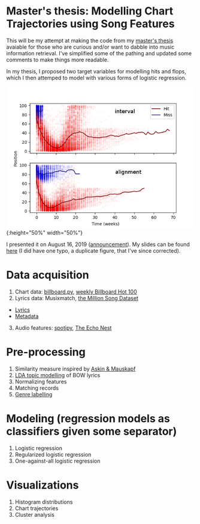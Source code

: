 # Master's thesis: Modelling Chart Trajectories using Song Features
This will be my attempt at making the code from my [master's thesis](https://uwspace.uwaterloo.ca/handle/10012/14937) avaiable for those who are curious and/or want to dabble into music information retrieval. I've simplified some of the pathing and updated some comments to make things more readable. 

In my thesis, I proposed two target variables for modelling hits and flops, which I then attemped to model with various forms of logistic regression.

![comparison](comparing_binary.png){:height="50%" width="50%"}

I presented it on August 16, 2019 ([announcement](https://uwaterloo.ca/artificial-intelligence-group/events/masters-thesis-presentation-modelling-chart-trajectories)). My slides can be found [here](http://www.jperrie.com/thesis_presentation_08_16_19.pdf) (I did have one typo, a duplicate figure, that I've since corrected). 

# Data acquisition
1. Chart data: [billboard.py](https://github.com/guoguo12/billboard-charts), [weekly Billboard Hot 100](https://www.billboard.com/charts/hot-100/1958-08-04)
2. Lyrics data: Musixmatch, [the Million Song Dataset](http://millionsongdataset.com/)
  * [Lyrics](http://millionsongdataset.com/sites/default/files/AdditionalFiles/mxm_dataset.db)
  * [Metadata](http://millionsongdataset.com/sites/default/files/AdditionalFiles/track_metadata.db)
3. Audio features: [spotipy](https://spotipy.readthedocs.io/en/latest/), [The Echo Nest](https://developer.spotify.com/documentation/web-api/reference/tracks/get-audio-features/)

# Pre-processing
1. Similarity measure inspired by [Askin & Mauskapf](https://journals.sagepub.com/doi/abs/10.1177/0003122417728662)
2. [LDA topic modelling](http://mallet.cs.umass.edu) of BOW lyrics
3. Normalizing features
4. Matching records
5. [Genre labelling](https://developer.spotify.com/documentation/web-api/reference/artists/get-artist/) 

# Modeling (regression models as classifiers given some separator)
1. Logistic regression
2. Regularized logistic regression
3. One-against-all logistic regression

# Visualizations 
1. Histogram distributions
2. Chart trajectories
3. Cluster analysis
